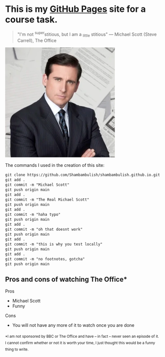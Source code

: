 # This is my [GitHub Pages](https://pages.github.com/) site for a course task.
> "I'm not <sup>super</sup>stitious, but I am a <sub>little</sub> stitious"
— Michael Scott (Steve Carrell), The Office

![Michael Scott](assets/images/michaelscott.png)



The commands I used in the creation of this site:
```
git clone https://github.com/Shambambulish/shambambulish.github.io.git
git add .
git commit -m "Michael Scott"
git push origin main
git add .
git commit -m "The Real Michael Scott"
git push origin main
git add .
git commit -m "haha typo"
git push origin main
git add .
git commit -m "oh that doesnt work"
git push origin main
git add .
git commit -m "this is why you test locally"
git push origin main
git add .
git commit -m "no footnotes, gotcha"
git push origin main
```

## Pros and cons of watching The Office*
Pros
- Michael Scott
- Funny

Cons
- You will not have any more of it to watch once you are done

<sub>*I am not sponsored by BBC or The Office and have – in fact – never seen an episode of it. I cannot confirm whether or not it is worth your time, I just thought this would be a funny thing to write.</sub>